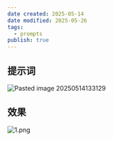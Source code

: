 ```yaml
---
date created: 2025-05-14
date modified: 2025-05-26
tags:
  - prompts
publish: true
---
```


## 提示词

![Pasted image 20250514133129](https://pub-pic.oldwinter.top/2025/06/77e4fee444a6a0b16f61d1798f677816.png)

## 效果


![1.png](https://pub-pic.oldwinter.top/2025/05/dbd9219d326e92d059ddead184a29a0f.png)
